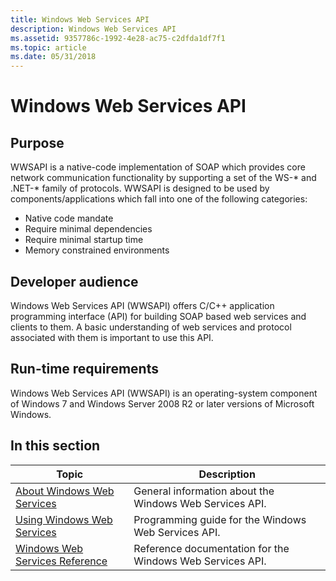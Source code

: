 ```yaml
---
title: Windows Web Services API
description: Windows Web Services API
ms.assetid: 9357786c-1992-4e28-ac75-c2dfda1df7f1
ms.topic: article
ms.date: 05/31/2018
---
```


# Windows Web Services API

## Purpose

WWSAPI is a native-code implementation of SOAP which provides core network communication functionality by supporting a set of the WS-\* and .NET-\* family of protocols. WWSAPI is designed to be used by components/applications which fall into one of the following categories:

-   Native code mandate
-   Require minimal dependencies
-   Require minimal startup time
-   Memory constrained environments

## Developer audience

Windows Web Services API (WWSAPI) offers C/C++ application programming interface (API) for building SOAP based web services and clients to them. A basic understanding of web services and protocol associated with them is important to use this API.

## Run-time requirements

Windows Web Services API (WWSAPI) is an operating-system component of Windows 7 and Windows Server 2008 R2 or later versions of Microsoft Windows.

## In this section



| Topic                                                                           | Description                                                          |
|---------------------------------------------------------------------------------|----------------------------------------------------------------------|
| [About Windows Web Services](about-windows-web-services.md)<br/>         | General information about the Windows Web Services API.<br/>   |
| [Using Windows Web Services](using-windows-web-services.md)<br/>         | Programming guide for the Windows Web Services API.<br/>       |
| [Windows Web Services Reference](windows-web-services-reference.md)<br/> | Reference documentation for the Windows Web Services API.<br/> |



 

 

 





